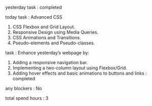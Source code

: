 yesterday task : completed

today task :  Advanced CSS
1. CSS Flexbox and Grid Layout.
2. Responsive Design using Media Queries.
3. CSS Animations and Transitions.
4. Pseudo-elements and Pseudo-classes.

task : Enhance yesterday’s webpage by:
1. Adding a responsive navigation bar.
2. Implementing a two-column layout using Flexbox/Grid.
3. Adding hover effects and basic animations to buttons and links : completed

any blockers : No

total spend hours : 3